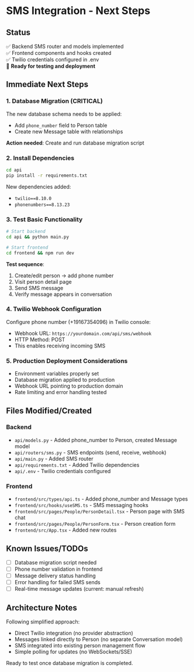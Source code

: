 # SMS Integration - Next Steps

## Status
✅ Backend SMS router and models implemented  
✅ Frontend components and hooks created  
✅ Twilio credentials configured in .env  
🔄 **Ready for testing and deployment**

## Immediate Next Steps

### 1. Database Migration (CRITICAL)
The new database schema needs to be applied:
- Add `phone_number` field to Person table
- Create new Message table with relationships

**Action needed**: Create and run database migration script

### 2. Install Dependencies
```bash
cd api
pip install -r requirements.txt
```

New dependencies added:
- `twilio==8.10.0` 
- `phonenumbers==8.13.23`

### 3. Test Basic Functionality
```bash
# Start backend
cd api && python main.py

# Start frontend
cd frontend && npm run dev
```

**Test sequence**:
1. Create/edit person → add phone number
2. Visit person detail page
3. Send SMS message
4. Verify message appears in conversation

### 4. Twilio Webhook Configuration
Configure phone number (+19167354096) in Twilio console:
- Webhook URL: `https://yourdomain.com/api/sms/webhook`
- HTTP Method: POST
- This enables receiving incoming SMS

### 5. Production Deployment Considerations
- Environment variables properly set
- Database migration applied to production
- Webhook URL pointing to production domain
- Rate limiting and error handling tested

## Files Modified/Created

### Backend
- `api/models.py` - Added phone_number to Person, created Message model
- `api/routers/sms.py` - SMS endpoints (send, receive, webhook)
- `api/main.py` - Added SMS router
- `api/requirements.txt` - Added Twilio dependencies
- `api/.env` - Twilio credentials configured

### Frontend  
- `frontend/src/types/api.ts` - Added phone_number and Message types
- `frontend/src/hooks/useSMS.ts` - SMS messaging hooks
- `frontend/src/pages/People/PersonDetail.tsx` - Person page with SMS chat
- `frontend/src/pages/People/PersonForm.tsx` - Person creation form
- `frontend/src/App.tsx` - Added new routes

## Known Issues/TODOs
- [ ] Database migration script needed
- [ ] Phone number validation in frontend
- [ ] Message delivery status handling
- [ ] Error handling for failed SMS sends
- [ ] Real-time message updates (current: manual refresh)

## Architecture Notes
Following simplified approach:
- Direct Twilio integration (no provider abstraction)
- Messages linked directly to Person (no separate Conversation model)
- SMS integrated into existing person management flow
- Simple polling for updates (no WebSockets/SSE)

Ready to test once database migration is completed.